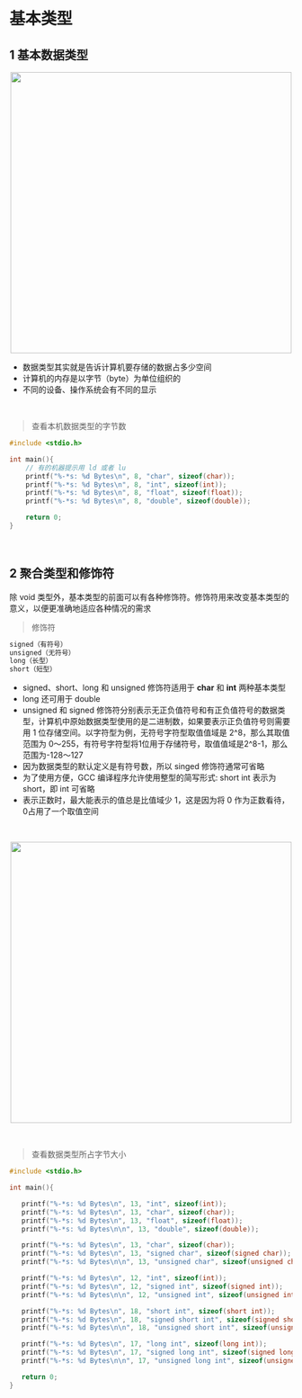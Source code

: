 

&emsp;
# 基本类型

## 1 基本数据类型

<div align=center>
    <image src="imgs/ANSI_C.png" width=500>
</div>


- 数据类型其实就是告诉计算机要存储的数据占多少空间
- 计算机的内存是以字节（byte）为单位组织的
- 不同的设备、操作系统会有不同的显示


&emsp;
>查看本机数据类型的字节数
```c++
#include <stdio.h>

int main(){
    // 有的机器提示用 ld 或者 lu
    printf("%-*s: %d Bytes\n", 8, "char", sizeof(char)); 
    printf("%-*s: %d Bytes\n", 8, "int", sizeof(int));
    printf("%-*s: %d Bytes\n", 8, "float", sizeof(float));
    printf("%-*s: %d Bytes\n", 8, "double", sizeof(double));

    return 0;
}
```
&emsp;
## 2 聚合类型和修饰符
除 void 类型外，基本类型的前面可以有各种修饰符。修饰符用来改变基本类型的意义，以便更准确地适应各种情况的需求
>修饰符
```c++
signed（有符号）    
unsigned（无符号）
long（长型）
short（短型）
```
- signed、short、long 和 unsigned 修饰符适用于 **char** 和 **int** 两种基本类型      
- long 还可用于 double    
- unsigned 和 signed 修饰符分别表示无正负值符号和有正负值符号的数据类型，计算机中原始数据类型使用的是二进制数，如果要表示正负值符号则需要用 1 位存储空间。以字符型为例，无符号字符型取值值域是 2^8，那么其取值范围为 0～255，有符号字符型将1位用于存储符号，取值值域是2^8-1，那么范围为-128～127
- 因为数据类型的默认定义是有符号数，所以 singed 修饰符通常可省略
- 为了使用方便，GCC 编译程序允许使用整型的简写形式: short int 表示为 short，即 int 可省略
- 表示正数时，最大能表示的值总是比值域少 1，这是因为将 0 作为正数看待，0占用了一个取值空间

&emsp;
<div align=center>
    <image src="imgs/ANSI_C2.png" width=500>
</div>

&emsp;
>查看数据类型所占字节大小
```c++
#include <stdio.h>

int main(){

   printf("%-*s: %d Bytes\n", 13, "int", sizeof(int));
   printf("%-*s: %d Bytes\n", 13, "char", sizeof(char));
   printf("%-*s: %d Bytes\n", 13, "float", sizeof(float));
   printf("%-*s: %d Bytes\n\n", 13, "double", sizeof(double));

   printf("%-*s: %d Bytes\n", 13, "char", sizeof(char));
   printf("%-*s: %d Bytes\n", 13, "signed char", sizeof(signed char));
   printf("%-*s: %d Bytes\n\n", 13, "unsigned char", sizeof(unsigned char));

   printf("%-*s: %d Bytes\n", 12, "int", sizeof(int));
   printf("%-*s: %d Bytes\n", 12, "signed int", sizeof(signed int));
   printf("%-*s: %d Bytes\n\n", 12, "unsigned int", sizeof(unsigned int));

   printf("%-*s: %d Bytes\n", 18, "short int", sizeof(short int));
   printf("%-*s: %d Bytes\n", 18, "signed short int", sizeof(signed short int));
   printf("%-*s: %d Bytes\n\n", 18, "unsigned short int", sizeof(unsigned short int));

   printf("%-*s: %d Bytes\n", 17, "long int", sizeof(long int));
   printf("%-*s: %d Bytes\n", 17, "signed long int", sizeof(signed long int));
   printf("%-*s: %d Bytes\n\n", 17, "unsigned long int", sizeof(unsigned long int));

   return 0;
}
```

